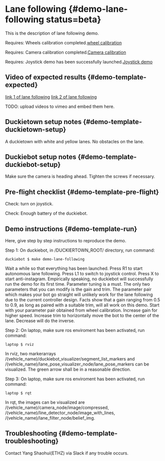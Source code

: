 # Lane following {#demo-lane-following status=beta}

This is the description of lane following demo.

<div class='requirements' markdown="1">

Requires: Wheels calibration completed.[wheel calibration](#wheel-calibration)

Requires: Camera calibration completed.[Camera calibration](#camera-calib)

Requires: Joystick demo has been successfully launched.[Joystick demo](#rc-control)

</div>

## Video of expected results {#demo-template-expected}

[link 1 of lane following](https://www.youtube.com/watch?v=6V3w66mF7w0)
[link 2 of lane following](https://photos.google.com/share/AF1QipMEwYvBW5hl3_l4M0f9on3RSKJmYftbWxo0nSyW7EMTBWs7iXRc_fHEc5mouSMSxA?key=M1ZWc2k0Nnl4ckFjd3dwRmV0WmdMSzFWU0xmOXh3)

TODO: upload videos to vimeo and embed them here.

## Duckietown setup notes {#demo-template-duckietown-setup}

A duckietown with white and yellow lanes. No obstacles on the lane.

## Duckiebot setup notes {#demo-template-duckiebot-setup}

Make sure the camera is heading ahead. Tighten the screws if necessary.

## Pre-flight checklist {#demo-template-pre-flight}

Check: turn on joystick.

Check: Enough battery of the duckiebot.

## Demo instructions {#demo-template-run}

Here, give step by step instructions to reproduce the demo.

Step 1: On duckiebot, in /DUCKIERTOWN_ROOT/ directory, run command:

    duckiebot $ make demo-lane-following

Wait a while so that everything has been launched. Press R1 to start autonomous lane following. Press L1 to switch to joystick control. Press X to start anti-instagram.
Empirically speaking, no duckiebot will successfully run the demo for its first time. Parameter tuning is a must. The only two parameters that you can modify is the gain and trim. The parameter pair which makes your bot go straight will unlikely work for the lane following due to the current controller design. Facts show that a gain ranging from 0.5 to 0.9, as long as paired with a suitable trim, will all work on this demo. Start with your parameter pair obtained from wheel calibration. Increase gain for higher speed. Increase trim to horizontally move the bot to the center of the lane. Decrease will do the inverse.

Step 2: On laptop, make sure ros enviroment has been activated, run command:

    laptop $ rviz

In rviz, two markerarrays /(vehicle_name)/duckiebot_visualizer/segment_list_markers and /(vehicle_name)/lane_pose_visualizer_node/lane_pose_markers can be visualized. The green arrow shall be in a reasonable direction.

Step 3: On laptop, make sure ros enviroment has been activated, run command:

    laptop $ rqt

In rqt, the images can be visualized are /(vehicle_name)/camera_node/image/compressed, /(vehicle_name)/line_detector_node/image_with_lines, /(vehicle_name)/lane_filter_node/belief_img.


## Troubleshooting {#demo-template-troubleshooting}

Contact Yang Shaohui(ETHZ) via Slack if any trouble occurs.
